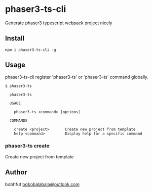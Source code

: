 # phaser3-ts-cli

Generate phaser3 typescript webpack project nicely

## Install

```shell
npm i phaser3-ts-cli -g
```

## Usage
phaser3-ts-cli register 'phaser3-ts' or 'phaser3-ts' command globally.
```shell
$ phaser3-ts
```

```shell
  phaser3-ts

  USAGE

    phaser3-ts <command> [options]

  COMMANDS

    create <project>       Create new project from template
    help <command>         Display help for a specific command
```
### phaser3-ts create <project>
Create new project from template


## Author
bobhfut <bobobalabala@outlook.com>
